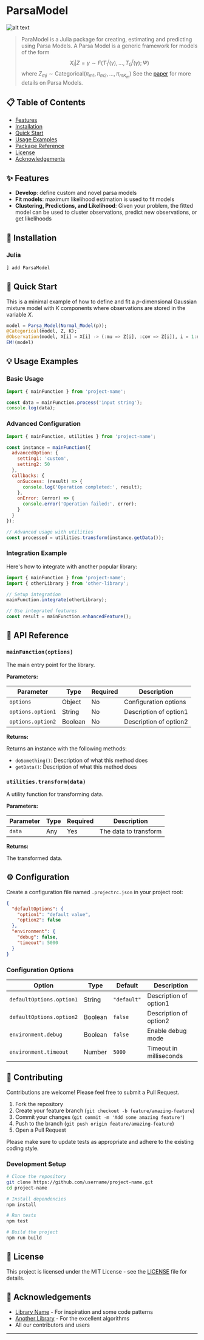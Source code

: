 # ParsaModel

<!-- [![Build Status](https://github.com/andrewsimpson4/ParsaModel.jl/actions/workflows/CI.yml/badge.svg?branch=main)](https://github.com/andrewsimpson4/ParsaModel.jl/actions/workflows/CI.yml?query=branch%3Amain) -->

![alt text](./Assets/logo.png)

> ParaModel is a Julia package for creating, estimating and predicting using Parsa Models. A Parsa Model is a generic framework for models of the form $$X_i | Z = \gamma \sim F(T^i_{1}(\gamma), \dots, T^i_{G}(\gamma); \Psi)$$ where $Z_{mj} \sim \text{Categorical}(\pi_{m1}, \pi_{m2}, \dots, \pi_{mK_m})$ See the [paper](https://apple.com) for more details on Parsa Models.

## 📋 Table of Contents

- [Features](#features)
- [Installation](#installation)
- [Quick Start](#quick-start)
- [Usage Examples](#usage-examples)
- [Package Reference](#api-reference)
- [License](#license)
- [Acknowledgements](#acknowledgements)

## ✨ Features

- **Develop**: define custom and novel parsa models
- **Fit models**: maximum likelihood estimation is used to fit models
- **Clustering, Predictions, and Likelihood**: Given your problem, the fitted model can be used to cluster observations, predict new observations, or get likelihoods

## 🚀 Installation

### Julia
```bash
] add ParsaModel
```

## 🏁 Quick Start

This is a minimal example of how to define and fit a $p$-dimensional Gaussian mixture model with $K$ components where observations are stored in the variable $X$.

```julia
model = Parsa_Model(Normal_Model(p));
@Categorical(model, Z, K);
@Observation(model, X[i] = X[i] -> (:mu => Z[i], :cov => Z[i]), i = 1:n)
EM!(model)
```

## 💡 Usage Examples

### Basic Usage

```javascript
import { mainFunction } from 'project-name';

const data = mainFunction.process('input string');
console.log(data);
```

### Advanced Configuration

```javascript
import { mainFunction, utilities } from 'project-name';

const instance = mainFunction({
  advancedOption: {
    setting1: 'custom',
    setting2: 50
  },
  callbacks: {
    onSuccess: (result) => {
      console.log('Operation completed:', result);
    },
    onError: (error) => {
      console.error('Operation failed:', error);
    }
  }
});

// Advanced usage with utilities
const processed = utilities.transform(instance.getData());
```

### Integration Example

Here's how to integrate with another popular library:

```javascript
import { mainFunction } from 'project-name';
import { otherLibrary } from 'other-library';

// Setup integration
mainFunction.integrate(otherLibrary);

// Use integrated features
const result = mainFunction.enhancedFeature();
```

## 📖 API Reference

### `mainFunction(options)`

The main entry point for the library.

**Parameters:**

| Parameter | Type | Required | Description |
|-----------|------|----------|-------------|
| `options` | Object | No | Configuration options |
| `options.option1` | String | No | Description of option1 |
| `options.option2` | Boolean | No | Description of option2 |

**Returns:**

Returns an instance with the following methods:

- `doSomething()`: Description of what this method does
- `getData()`: Description of what this method does

### `utilities.transform(data)`

A utility function for transforming data.

**Parameters:**

| Parameter | Type | Required | Description |
|-----------|------|----------|-------------|
| `data` | Any | Yes | The data to transform |

**Returns:**

The transformed data.

## ⚙️ Configuration

Create a configuration file named `.projectrc.json` in your project root:

```json
{
  "defaultOptions": {
    "option1": "default value",
    "option2": false
  },
  "environment": {
    "debug": false,
    "timeout": 5000
  }
}
```

### Configuration Options

| Option | Type | Default | Description |
|--------|------|---------|-------------|
| `defaultOptions.option1` | String | `"default"` | Description of option1 |
| `defaultOptions.option2` | Boolean | `false` | Description of option2 |
| `environment.debug` | Boolean | `false` | Enable debug mode |
| `environment.timeout` | Number | `5000` | Timeout in milliseconds |

## 🤝 Contributing

Contributions are welcome! Please feel free to submit a Pull Request.

1. Fork the repository
2. Create your feature branch (`git checkout -b feature/amazing-feature`)
3. Commit your changes (`git commit -m 'Add some amazing feature'`)
4. Push to the branch (`git push origin feature/amazing-feature`)
5. Open a Pull Request

Please make sure to update tests as appropriate and adhere to the existing coding style.

### Development Setup

```bash
# Clone the repository
git clone https://github.com/username/project-name.git
cd project-name

# Install dependencies
npm install

# Run tests
npm test

# Build the project
npm run build
```

## 📄 License

This project is licensed under the MIT License - see the [LICENSE](LICENSE) file for details.

## 👏 Acknowledgements

- [Library Name](https://github.com/user/repo) - For inspiration and some code patterns
- [Another Library](https://github.com/user/repo) - For the excellent algorithms
- All our contributors and users

---

